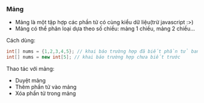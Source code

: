 ### Mảng

*   Mảng là một tập hợp các phần tử có cùng kiểu dữ liệu(trừ javascript :>)
*   Mảng có thể phân loại dựa theo số chiều: mảng 1 chiều, mảng 2 chiều…

Cách dùng:

```java
int[] nums = {1,2,3,4,5}; // khai báo trường hợp đã biết phần tử ban đầu
int[] nums = new int[5]; // khai báo trường hợp chưa biết trước	
```

Thao tác với mảng:

*   Duyệt mảng
*   Thêm phần tử vào mảng
*   Xóa phần tử trong mảng